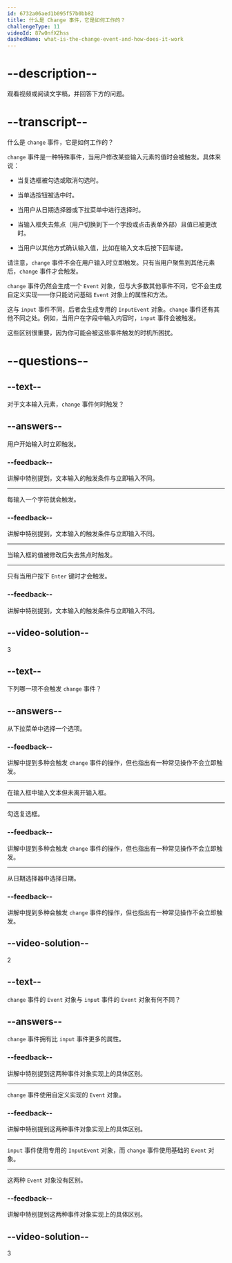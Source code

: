 ```yaml
---
id: 6732a06aed1b095f57b0bb82
title: 什么是 Change 事件，它是如何工作的？
challengeType: 11
videoId: 87w0nfXZhss
dashedName: what-is-the-change-event-and-how-does-it-work
---
```


# --description--

观看视频或阅读文字稿，并回答下方的问题。

# --transcript--

什么是 `change` 事件，它是如何工作的？

`change` 事件是一种特殊事件，当用户修改某些输入元素的值时会被触发。具体来说：

- 当复选框被勾选或取消勾选时。

- 当单选按钮被选中时。

- 当用户从日期选择器或下拉菜单中进行选择时。

- 当输入框失去焦点（用户切换到下一个字段或点击表单外部）且值已被更改时。

- 当用户以其他方式确认输入值，比如在输入文本后按下回车键。

请注意，`change` 事件不会在用户输入时立即触发。只有当用户聚焦到其他元素后，`change` 事件才会触发。

`change` 事件仍然会生成一个 `Event` 对象，但与大多数其他事件不同，它不会生成自定义实现——你只能访问基础 `Event` 对象上的属性和方法。

这与 `input` 事件不同，后者会生成专用的 `InputEvent` 对象。`change` 事件还有其他不同之处。例如，当用户在字段中输入内容时，`input` 事件会被触发。

这些区别很重要，因为你可能会被这些事件触发的时机所困扰。

# --questions--

## --text--

对于文本输入元素，`change` 事件何时触发？

## --answers--

用户开始输入时立即触发。

### --feedback--

讲解中特别提到，文本输入的触发条件与立即输入不同。

---

每输入一个字符就会触发。

### --feedback--

讲解中特别提到，文本输入的触发条件与立即输入不同。

---

当输入框的值被修改后失去焦点时触发。

---

只有当用户按下 `Enter` 键时才会触发。

### --feedback--

讲解中特别提到，文本输入的触发条件与立即输入不同。

## --video-solution--

3

## --text--

下列哪一项不会触发 `change` 事件？

## --answers--

从下拉菜单中选择一个选项。

### --feedback--

讲解中提到多种会触发 `change` 事件的操作，但也指出有一种常见操作不会立即触发。

---

在输入框中输入文本但未离开输入框。

---

勾选复选框。

### --feedback--

讲解中提到多种会触发 `change` 事件的操作，但也指出有一种常见操作不会立即触发。

---

从日期选择器中选择日期。

### --feedback--

讲解中提到多种会触发 `change` 事件的操作，但也指出有一种常见操作不会立即触发。

## --video-solution--

2

## --text--

`change` 事件的 `Event` 对象与 `input` 事件的 `Event` 对象有何不同？

## --answers--

`change` 事件拥有比 `input` 事件更多的属性。

### --feedback--

讲解中特别提到这两种事件对象实现上的具体区别。

---

`change` 事件使用自定义实现的 `Event` 对象。

### --feedback--

讲解中特别提到这两种事件对象实现上的具体区别。

---

`input` 事件使用专用的 `InputEvent` 对象，而 `change` 事件使用基础的 `Event` 对象。

---

这两种 `Event` 对象没有区别。

### --feedback--

讲解中特别提到这两种事件对象实现上的具体区别。

## --video-solution--

3

